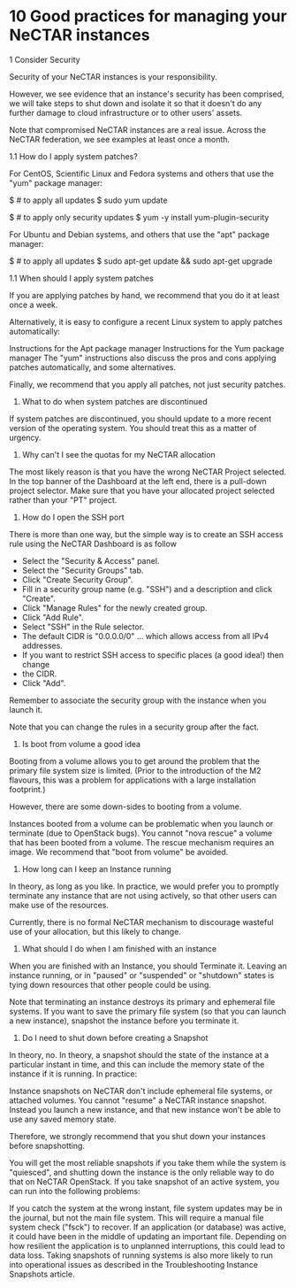 # 10 Good practices for managing your NeCTAR instances

1 Consider Security

Security of your NeCTAR instances is your responsibility.

However, we see evidence that an instance's security has been comprised, we will
take steps to shut down and isolate it so that it doesn't do any further damage
to cloud infrastructure or to other users' assets.

Note that compromised NeCTAR instances are a real issue. Across the NeCTAR
federation, we see examples at least once a month.

1.1 How do I apply system patches?

For CentOS, Scientific Linux and Fedora systems and others that use the "yum"
package manager:

$ # to apply all updates
$ sudo yum update

$ # to apply only security updates
$ yum -y install yum-plugin-security

For Ubuntu and Debian systems, and others that use the "apt" package manager:

$ # to apply all updates
$ sudo apt-get update && sudo apt-get upgrade

1.1 When should I apply system patches

If you are applying patches by hand, we recommend that you do it at least once a
week.

Alternatively, it is easy to configure a recent Linux system to apply patches
automatically:

Instructions for the Apt package manager Instructions for the Yum package
manager The "yum" instructions also discuss the pros and cons applying patches
automatically, and some alternatives.

Finally, we recommend that you apply all patches, not just security patches.

1. What to do when system patches are discontinued

If system patches are discontinued, you should update to a more recent version
of the operating system.  You should treat this as a matter of urgency.

1. Why can't I see the quotas for my NeCTAR allocation

The most likely reason is that you have the wrong NeCTAR Project selected.  In
the top banner of the Dashboard at the left end, there is a pull-down project
selector.  Make sure that you have your allocated project selected rather than
your "PT" project.

1. How do I open the SSH port

There is more than one way, but the simple way is to create an SSH access rule
using the NeCTAR Dashboard is as follow

- Select the "Security & Access" panel.
- Select the "Security Groups" tab.
- Click "Create Security Group".
- Fill in a security group name (e.g. "SSH") and a description and click "Create".
- Click "Manage Rules" for the newly created group.
- Click "Add Rule".
- Select "SSH" in the Rule selector.
- The default CIDR is "0.0.0.0/0" ... which allows access from all IPv4 addresses.
- If you want to restrict SSH access to specific places (a good idea!) then change
- the CIDR.
- Click "Add".

Remember to associate the security group with the instance when you launch it.

Note that you can change the rules in a security group after the fact.

1. Is boot from volume a good idea

Booting from a volume allows you to get around the problem that the primary file
system size is limited.  (Prior to the introduction of the M2 flavours, this was
a problem for applications with a large installation footprint.)

However, there are some down-sides to booting from a volume.

Instances booted from a volume can be problematic when you launch or terminate
(due to OpenStack bugs).  You cannot "nova rescue" a volume that has been booted
from a volume.  The rescue mechanism requires an image.  We recommend that "boot
from volume" be avoided.

1. How long can I keep an Instance running

In theory, as long as you like.  In practice, we would prefer you to promptly
terminate any instance that are not using actively, so that other users can make
use of the resources.

Currently, there is no formal NeCTAR mechanism to discourage wasteful use of
your allocation, but this likely to change.

1. What should I do when I am finished with an instance

When you are finished with an Instance, you should Terminate it.  Leaving an
instance running, or in "paused" or "suspended" or "shutdown" states is tying
down resources that other people could be using.

Note that terminating an instance destroys its primary and ephemeral file
systems.  If you want to save the primary file system (so that you can launch a
new instance), snapshot the instance before you terminate it.

1. Do I need to shut down before creating a Snapshot

In theory, no.  In theory, a snapshot should the state of the instance at a
particular instant in time, and this can include the memory state of the
instance if it is running.  In practice:

Instance snapshots on NeCTAR don't include ephemeral file systems, or attached
volumes.  You cannot "resume" a NeCTAR instance snapshot. Instead you launch a
new instance, and that new instance won't be able to use any saved memory state.

Therefore, we strongly recommend that you shut down your instances before
snapshotting.

You will get the most reliable snapshots if you take them while the system is
"quiesced", and shutting down the instance is the only reliable way to do that
on NeCTAR OpenStack.  If you take snapshot of an active system, you can run into
the following problems:

If you catch the system at the wrong instant, file system updates may be in the
journal, but not the main file system. This will require a manual file system
check ("fsck") to recover.  If an application (or database) was active, it could
have been in the middle of updating an important file. Depending on how
resilient the application is to unplanned interruptions, this could lead to data
loss.  Taking snapshots of running systems is also more likely to run into
operational issues as described in the Troubleshooting Instance Snapshots
article.
